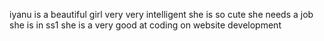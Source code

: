 iyanu is a beautiful girl 
very very intelligent
she is so cute
she needs a job
she is in ss1
she is a very good at coding on website development
